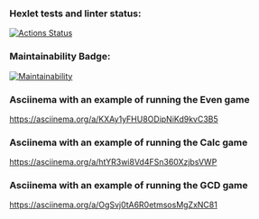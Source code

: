 ### Hexlet tests and linter status:
[![Actions Status](https://github.com/Carasiq/java-project-61/actions/workflows/hexlet-check.yml/badge.svg)](https://github.com/Carasiq/java-project-61/actions)

### Maintainability Badge:
[![Maintainability](https://api.codeclimate.com/v1/badges/cedc9396b54d47e8b621/maintainability)](https://codeclimate.com/github/Carasiq/java-project-61/maintainability)

### Asciinema with an example of running the Even game
https://asciinema.org/a/KXAy1yFHU8ODipNiKd9kvC3B5

### Asciinema with an example of running the Calc game
https://asciinema.org/a/htYR3wi8Vd4FSn360XzjbsVWP

### Asciinema with an example of running the GCD game
https://asciinema.org/a/OgSvj0tA6R0etmsosMgZxNC81
